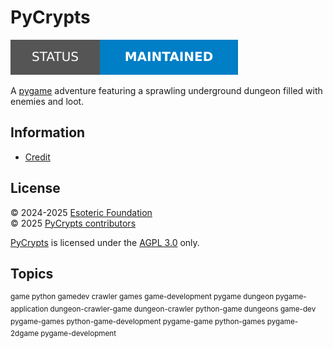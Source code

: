 # PyCrypts

[![Project status: unfinished][status]][root]

A [pygame][pygame] adventure featuring a sprawling underground dungeon filled with enemies and loot.

## Information

- [Credit][credit]

## License

&copy; 2024-2025 [Esoteric Foundation][author-homepage]\
&copy; 2025 [PyCrypts contributors][contributors]

[PyCrypts][root] is licensed under the [AGPL 3.0][license] only.

## Topics

<sup>game python gamedev crawler games game-development pygame dungeon pygame-application dungeon-crawler-game dungeon-crawler python-game dungeons game-dev pygame-games python-game-development pygame-game python-games pygame-2dgame pygame-development</sup>

<!-- Link aliases -->

[root]: /
[status]: assets/images/badges/status.svg

<!-- Websites -->

[author-homepage]: https://esoteric.foundation
[contributors]: https://github.com/esotericfoundation/pycrypts/graphs/contributors

[pygame]: https://www.pygame.org

<!-- Files -->

[credit]: ./CREDIT.md
[license]: ../LICENSE
